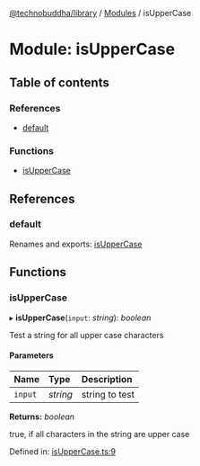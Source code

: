 [@technobuddha/library](../../README.md) / [Modules](../Modules.md) / isUpperCase

# Module: isUpperCase

## Table of contents

### References

- [default](isuppercase.md#default)

### Functions

- [isUpperCase](isuppercase.md#isuppercase)

## References

### default

Renames and exports: [isUpperCase](isuppercase.md#isuppercase)

## Functions

### isUpperCase

▸ **isUpperCase**(`input`: *string*): *boolean*

Test a string for all upper case characters

#### Parameters

| Name | Type | Description |
| :------ | :------ | :------ |
| `input` | *string* | string to test |

**Returns:** *boolean*

true, if all characters in the string are upper case

Defined in: [isUpperCase.ts:9](../../src/isUpperCase.ts#L9)
